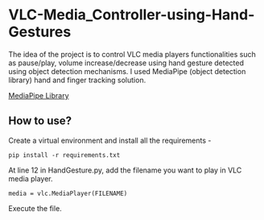 # VLC-Media_Controller-using-Hand-Gestures

The idea of the project is to control VLC media players functionalities such as pause/play, volume increase/decrease using hand gesture detected using object detection mechanisms.
I used MediaPipe (object detection library) hand and finger tracking solution. 

[MediaPipe Library](https://google.github.io/mediapipe/solutions/hands.html)

## How to use?
Create a virtual environment and install all the requirements - 
```
pip install -r requirements.txt
```
At line 12 in HandGesture.py, add the filename you want to play in VLC media player.
```
media = vlc.MediaPlayer(FILENAME)
```
Execute the file.
